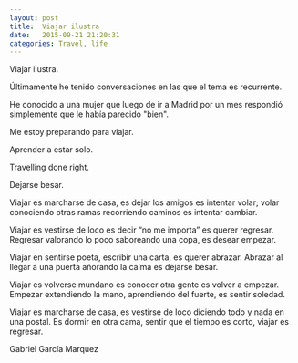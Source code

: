 ```yaml
---
layout: post
title:  Viajar ilustra
date:   2015-09-21 21:20:31
categories: Travel, life
---
```


Viajar ilustra.

Últimamente he tenido conversaciones en las que el tema es recurrente.

He conocido a una mujer que luego de ir a Madrid por un mes respondió simplemente que le había parecido "bien".

Me estoy preparando para viajar.

Aprender a estar solo.

Travelling done right.

Dejarse besar.

Viajar es marcharse de casa,
es dejar los amigos
es intentar volar;
volar conociendo otras ramas
recorriendo caminos
es intentar cambiar.

Viajar es vestirse de loco
es decir “no me importa”
es querer regresar.
Regresar valorando lo poco
saboreando una copa,
es desear empezar.

Viajar en sentirse poeta,
escribir una carta,
es querer abrazar.
Abrazar al llegar a una puerta
añorando la calma
es dejarse besar.

Viajar es volverse mundano
es conocer otra gente
es volver a empezar.
Empezar extendiendo la mano,
aprendiendo del fuerte,
es sentir soledad.

Viajar es marcharse de casa,
es vestirse de loco
diciendo todo y nada en una postal.
Es dormir en otra cama,
sentir que el tiempo es corto,
viajar es regresar.

Gabriel García Marquez
